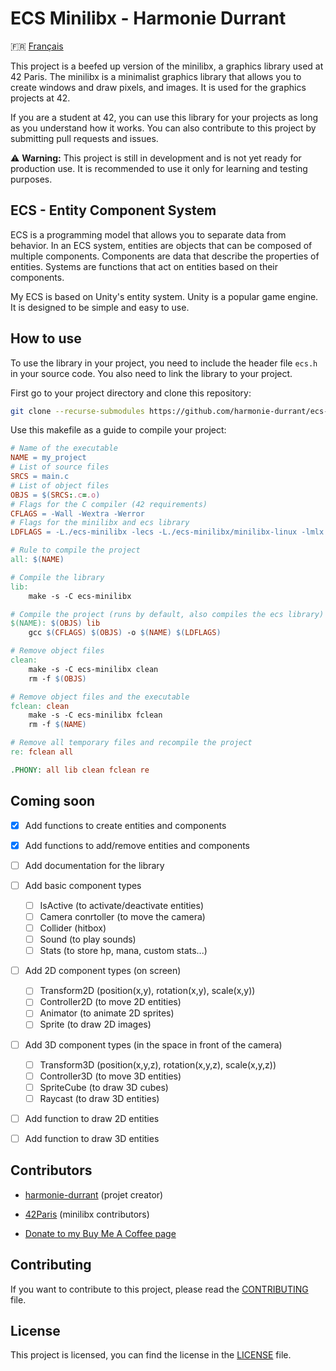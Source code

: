 # ECS Minilibx - Harmonie Durrant

🇫🇷 [Français](README.md)

This project is a beefed up version of the minilibx, a graphics library used at 42 Paris. The minilibx is a minimalist graphics library that allows you to create windows and draw pixels, and images. It is used for the graphics projects at 42.

If you are a student at 42, you can use this library for your projects as long as you understand how it works. You can also contribute to this project by submitting pull requests and issues.

⚠️ **Warning:** This project is still in development and is not yet ready for production use. It is recommended to use it only for learning and testing purposes.

## ECS - Entity Component System

ECS is a programming model that allows you to separate data from behavior. In an ECS system, entities are objects that can be composed of multiple components. Components are data that describe the properties of entities. Systems are functions that act on entities based on their components.

My ECS is based on Unity's entity system. Unity is a popular game engine. It is designed to be simple and easy to use.

## How to use

To use the library in your project, you need to include the header file `ecs.h` in your source code. You also need to link the library to your project.

First go to your project directory and clone this repository:

```bash
git clone --recurse-submodules https://github.com/harmonie-durrant/ecs-minilibx.git
```

Use this makefile as a guide to compile your project:
```makefile
# Name of the executable
NAME = my_project
# List of source files
SRCS = main.c
# List of object files
OBJS = $(SRCS:.c=.o)
# Flags for the C compiler (42 requirements)
CFLAGS = -Wall -Wextra -Werror
# Flags for the minilibx and ecs library
LDFLAGS = -L./ecs-minilibx -lecs -L./ecs-minilibx/minilibx-linux -lmlx -lXext -lX11 -lm

# Rule to compile the project
all: $(NAME)

# Compile the library
lib:
	make -s -C ecs-minilibx

# Compile the project (runs by default, also compiles the ecs library)
$(NAME): $(OBJS) lib
	gcc $(CFLAGS) $(OBJS) -o $(NAME) $(LDFLAGS)

# Remove object files
clean:
	make -s -C ecs-minilibx clean
	rm -f $(OBJS)

# Remove object files and the executable
fclean: clean
	make -s -C ecs-minilibx fclean
	rm -f $(NAME)

# Remove all temporary files and recompile the project
re: fclean all

.PHONY: all lib clean fclean re
```

## Coming soon

- [x] Add functions to create entities and components
- [x] Add functions to add/remove entities and components

- [ ] Add documentation for the library

- [ ] Add basic component types
	- [ ] IsActive (to activate/deactivate entities)
	- [ ] Camera conrtoller (to move the camera)
	- [ ] Collider (hitbox)
	- [ ] Sound (to play sounds)
	- [ ] Stats (to store hp, mana, custom stats...)

- [ ] Add 2D component types (on screen)
	- [ ] Transform2D (position(x,y), rotation(x,y), scale(x,y))
	- [ ] Controller2D (to move 2D entities)
	- [ ] Animator (to animate 2D sprites)
	- [ ] Sprite (to draw 2D images)

- [ ] Add 3D component types (in the space in front of the camera)
	- [ ] Transform3D (position(x,y,z), rotation(x,y,z), scale(x,y,z))
	- [ ] Controller3D (to move 3D entities)
	- [ ] SpriteCube (to draw 3D cubes)
	- [ ] Raycast (to draw 3D entities)

- [ ] Add function to draw 2D entities
- [ ] Add function to draw 3D entities

## Contributors

- [harmonie-durrant](https://www.github.com/harmonie-durrant) (projet creator)
- [42Paris](https://github.com/42Paris/minilibx-linux/graphs/contributors) (minilibx contributors)

- [Donate to my Buy Me A Coffee page](https://www.buymeacoffee.com/harmonie)

## Contributing

If you want to contribute to this project, please read the [CONTRIBUTING](CONTRIBUTING.md) file.

## License

This project is licensed, you can find the license in the [LICENSE](LICENSE) file.
